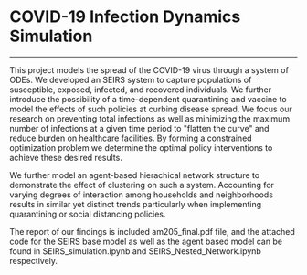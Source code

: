 # COVID-19 Infection Dynamics Simulation
---------- 

This project models the spread of the COVID-19 virus through a system of ODEs. We developed an SEIRS system to capture populations of susceptible, exposed, infected, and recovered individuals. We further introduce the possibility of a time-dependent quarantining and vaccine to model the effects of such policies at curbing disease spread. We focus our research on preventing total infections as well as minimizing the maximum number of infections at a given time period to "flatten the curve" and reduce burden on healthcare facilities. By forming a constrained optimization problem we determine the optimal policy interventions to achieve these desired results.

We further model an agent-based hierachical network structure to demonstrate the effect of clustering on such a system. Accounting for varying degrees of interaction among households and neighborhoods results in similar yet distinct trends particularly when implementing quarantining or social distancing policies.

The report of our findings is included am205_final.pdf file, and the attached code for the SEIRS base model as well as the agent based model can be found in SEIRS_simulation.ipynb and SEIRS_Nested_Network.ipynb respectively.
